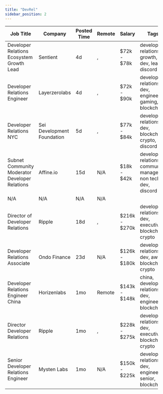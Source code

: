 ```yaml
---
title: "DevRel"
sidebar_position: 2
---
```


| Job Title | Company | Posted Time | Remote | Salary | Tags | Apply Link |
|-----------|---------|-------------|--------|--------|------|------------|
| Developer Relations Ecosystem Growth Lead | Sentient | 4d | , | $72k - $78k | developer relations, growth, dev, lead, discord | [Apply](https://web3.career/developer-relations-ecosystem-growth-lead-sentient/133341) |
| Developer Relations Engineer | Layerzerolabs | 4d | , | $72k - $90k | developer relations, dev, engineer, gaming, blockchain | [Apply](https://web3.career/developer-relations-engineer-layerzerolabs/73712) |
| Developer Relations NYC | Sei Development Foundation | 5d | , | $77k - $84k | developer relations, dev, blockchain, crypto, discord | [Apply](https://web3.career/developer-relations-nyc-seidevelopmentfoundation/132747) |
| Subnet Community Moderator Developer Relations | Affine.io | 15d | N/A | $18k - $42k | developer relations, community manager, non tech, dev, discord | [Apply](https://web3.career/subnet-community-moderator-developer-relations-affine-io/124134) |
| N/A | N/A | N/A | N/A |  |  | [Apply](https://web3.career/metana) |
| Director of Developer Relations | Ripple | 18d | , | $216k - $270k | developer relations, dev, executive, blockchain, crypto | [Apply](https://web3.career/director-of-developer-relations-ripple/120802) |
| Developer Relations Associate | Ondo Finance | 23d | N/A | $126k - $180k | developer relations, dev, aws, blockchain, crypto | [Apply](https://web3.career/developer-relations-associate-ondofinance/116676) |
| Developer Relations Engineer China | Horizenlabs | 1mo | Remote | $143k - $148k | china, developer relations, dev, engineer, blockchain | [Apply](https://web3.career/developer-relations-engineer-china-horizenlabs/110805) |
| Director Developer Relations | Ripple | 1mo | , | $228k - $275k | developer relations, dev, executive, blockchain, crypto | [Apply](https://web3.career/director-developer-relations-ripple/109482) |
| Senior Developer Relations Engineer | Mysten Labs | 1mo | N/A | $150k - $225k | developer relations, dev, engineer, senior, blockchain | [Apply](https://web3.career/senior-developer-relations-engineer-mystenlabs/108310) |
